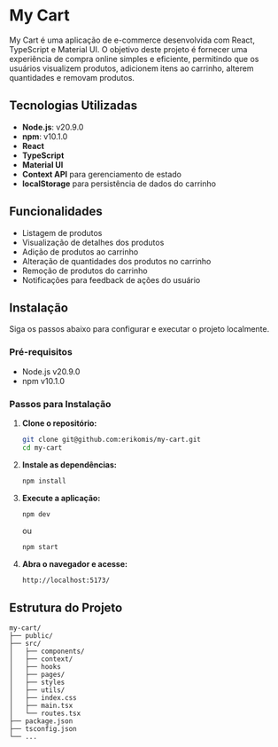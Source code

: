 # My Cart

My Cart é uma aplicação de e-commerce desenvolvida com React, TypeScript e Material UI. O objetivo deste projeto é fornecer uma experiência de compra online simples e eficiente, permitindo que os usuários visualizem produtos, adicionem itens ao carrinho, alterem quantidades e removam produtos.

## Tecnologias Utilizadas

- **Node.js**: v20.9.0
- **npm**: v10.1.0
- **React**
- **TypeScript**
- **Material UI**
- **Context API** para gerenciamento de estado
- **localStorage** para persistência de dados do carrinho

## Funcionalidades

- Listagem de produtos
- Visualização de detalhes dos produtos
- Adição de produtos ao carrinho
- Alteração de quantidades dos produtos no carrinho
- Remoção de produtos do carrinho
- Notificações para feedback de ações do usuário

## Instalação

Siga os passos abaixo para configurar e executar o projeto localmente.

### Pré-requisitos

- Node.js v20.9.0
- npm v10.1.0

### Passos para Instalação

1. **Clone o repositório:**

   ```bash
   git clone git@github.com:erikomis/my-cart.git
   cd my-cart
   ```

2. **Instale as dependências:**

   ```bash
   npm install
   ```

3. **Execute a aplicação:**

   ```bash
   npm dev
   ```

   ou

   ```bash
   npm start
   ```

4. **Abra o navegador e acesse:**

   ```
   http://localhost:5173/
   ```

## Estrutura do Projeto

```plaintext
my-cart/
├── public/
├── src/
│   ├── components/
│   ├── context/
│   ├── hooks
│   ├── pages/
│   ├── styles
│   ├── utils/
│   ├── index.css
│   ├── main.tsx
│   └── routes.tsx
├── package.json
├── tsconfig.json
└── ...
```
